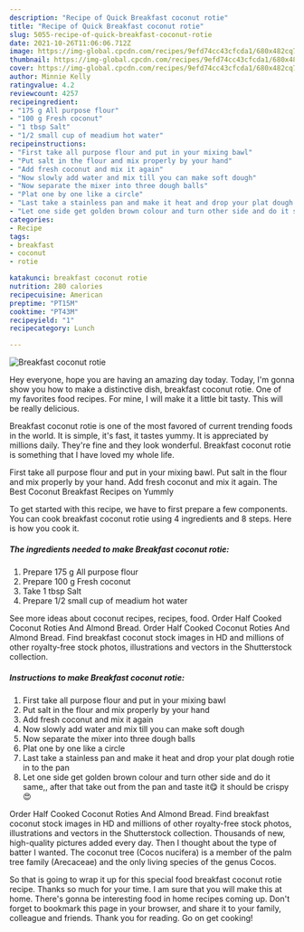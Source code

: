 ```yaml
---
description: "Recipe of Quick Breakfast coconut rotie"
title: "Recipe of Quick Breakfast coconut rotie"
slug: 5055-recipe-of-quick-breakfast-coconut-rotie
date: 2021-10-26T11:06:06.712Z
image: https://img-global.cpcdn.com/recipes/9efd74cc43cfcda1/680x482cq70/breakfast-coconut-rotie-recipe-main-photo.jpg
thumbnail: https://img-global.cpcdn.com/recipes/9efd74cc43cfcda1/680x482cq70/breakfast-coconut-rotie-recipe-main-photo.jpg
cover: https://img-global.cpcdn.com/recipes/9efd74cc43cfcda1/680x482cq70/breakfast-coconut-rotie-recipe-main-photo.jpg
author: Minnie Kelly
ratingvalue: 4.2
reviewcount: 4257
recipeingredient:
- "175 g All purpose flour"
- "100 g Fresh coconut"
- "1 tbsp Salt"
- "1/2 small cup of meadium hot water"
recipeinstructions:
- "First take all purpose flour and put in your mixing bawl"
- "Put salt in the flour and mix properly by your hand"
- "Add fresh coconut and mix it again"
- "Now slowly add water and mix till you can make soft dough"
- "Now separate the mixer into three dough balls"
- "Plat one by one like a circle"
- "Last take a stainless pan and make it heat and drop your plat dough rotie in to the pan"
- "Let one side get golden brown colour and turn other side and do it same,, after that take out from the pan and taste it😋 it should be crispy 😍"
categories:
- Recipe
tags:
- breakfast
- coconut
- rotie

katakunci: breakfast coconut rotie 
nutrition: 280 calories
recipecuisine: American
preptime: "PT15M"
cooktime: "PT43M"
recipeyield: "1"
recipecategory: Lunch

---
```



![Breakfast coconut rotie](https://img-global.cpcdn.com/recipes/9efd74cc43cfcda1/680x482cq70/breakfast-coconut-rotie-recipe-main-photo.jpg)

Hey everyone, hope you are having an amazing day today. Today, I'm gonna show you how to make a distinctive dish, breakfast coconut rotie. One of my favorites food recipes. For mine, I will make it a little bit tasty. This will be really delicious.

Breakfast coconut rotie is one of the most favored of current trending foods in the world. It is simple, it's fast, it tastes yummy. It is appreciated by millions daily. They're fine and they look wonderful. Breakfast coconut rotie is something that I have loved my whole life.

First take all purpose flour and put in your mixing bawl. Put salt in the flour and mix properly by your hand. Add fresh coconut and mix it again. The Best Coconut Breakfast Recipes on Yummly


To get started with this recipe, we have to first prepare a few components. You can cook breakfast coconut rotie using 4 ingredients and 8 steps. Here is how you cook it.

<!--inarticleads1-->

##### The ingredients needed to make Breakfast coconut rotie:

1. Prepare 175 g All purpose flour
1. Prepare 100 g Fresh coconut
1. Take 1 tbsp Salt
1. Prepare 1/2 small cup of meadium hot water


See more ideas about coconut recipes, recipes, food. Order Half Cooked Coconut Roties And Almond Bread. Order Half Cooked Coconut Roties And Almond Bread. Find breakfast coconut stock images in HD and millions of other royalty-free stock photos, illustrations and vectors in the Shutterstock collection. 

<!--inarticleads2-->

##### Instructions to make Breakfast coconut rotie:

1. First take all purpose flour and put in your mixing bawl
1. Put salt in the flour and mix properly by your hand
1. Add fresh coconut and mix it again
1. Now slowly add water and mix till you can make soft dough
1. Now separate the mixer into three dough balls
1. Plat one by one like a circle
1. Last take a stainless pan and make it heat and drop your plat dough rotie in to the pan
1. Let one side get golden brown colour and turn other side and do it same,, after that take out from the pan and taste it😋 it should be crispy 😍


Order Half Cooked Coconut Roties And Almond Bread. Find breakfast coconut stock images in HD and millions of other royalty-free stock photos, illustrations and vectors in the Shutterstock collection. Thousands of new, high-quality pictures added every day. Then I thought about the type of batter I wanted. The coconut tree (Cocos nucifera) is a member of the palm tree family (Arecaceae) and the only living species of the genus Cocos. 

So that is going to wrap it up for this special food breakfast coconut rotie recipe. Thanks so much for your time. I am sure that you will make this at home. There's gonna be interesting food in home recipes coming up. Don't forget to bookmark this page in your browser, and share it to your family, colleague and friends. Thank you for reading. Go on get cooking!

